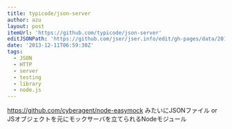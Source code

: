 ```yaml
---
title: typicode/json-server
author: azu
layout: post
itemUrl: 'https://github.com/typicode/json-server'
editJSONPath: 'https://github.com/jser/jser.info/edit/gh-pages/data/2013/12/index.json'
date: '2013-12-11T06:59:30Z'
tags:
  - JSON
  - HTTP
  - server
  - testing
  - library
  - node.js
---
```

https://github.com/cyberagent/node-easymock みたいにJSONファイル or JSオブジェクトを元にモックサーバを立てられるNodeモジュール

